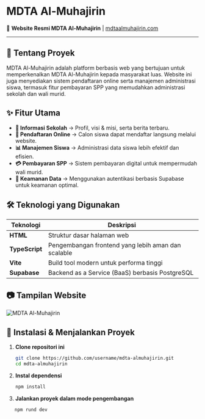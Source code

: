 # MDTA Al-Muhajirin

🚀 **Website Resmi MDTA Al-Muhajirin** | [mdtaalmuhajirin.com](https://mdtaalmuhajirin.com)

---

## 🏫 Tentang Proyek
MDTA Al-Muhajirin adalah platform berbasis web yang bertujuan untuk memperkenalkan MDTA Al-Muhajirin kepada masyarakat luas. Website ini juga menyediakan sistem pendaftaran online serta manajemen administrasi siswa, termasuk fitur pembayaran SPP yang memudahkan administrasi sekolah dan wali murid.

## ✨ Fitur Utama
- **📌 Informasi Sekolah** → Profil, visi & misi, serta berita terbaru.
- **📝 Pendaftaran Online** → Calon siswa dapat mendaftar langsung melalui website.
- **📊 Manajemen Siswa** → Administrasi data siswa lebih efektif dan efisien.
- **💳 Pembayaran SPP** → Sistem pembayaran digital untuk mempermudah wali murid.
- **🔐 Keamanan Data** → Menggunakan autentikasi berbasis Supabase untuk keamanan optimal.

## 🛠️ Teknologi yang Digunakan
| Teknologi     | Deskripsi |
|--------------|-----------|
| **HTML**     | Struktur dasar halaman web |
| **TypeScript** | Pengembangan frontend yang lebih aman dan scalable |
| **Vite**     | Build tool modern untuk performa tinggi |
| **Supabase** | Backend as a Service (BaaS) berbasis PostgreSQL |

## 📷 Tampilan Website
![MDTA Al-Muhajirin](https://via.placeholder.com/1200x600?text=Screenshot+Website)

## 🚀 Instalasi & Menjalankan Proyek
1. **Clone repositori ini**
   ```bash
   git clone https://github.com/username/mdta-almuhajirin.git
   cd mdta-almuhajirin
   
2. **Instal dependensi**
   ```bash
   npm install


 3. **Jalankan proyek dalam mode pengembangan**
```bash
   npm rund dev
